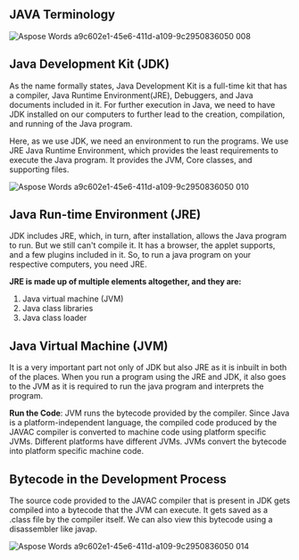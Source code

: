 **JAVA Terminology**
---

![Aspose Words a9c602e1-45e6-411d-a109-9c2950836050 008](https://github.com/rhushikesh2000/java/assets/124034778/0ffbcda7-1fe5-4a67-b7c0-c7c9823a0183)


**Java Development Kit (JDK)**
---

As the name formally states, Java Development Kit is a full-time kit that has a compiler, Java Runtime Environment(JRE), Debuggers, and Java documents included in it. For further execution in Java, we need to have JDK installed on our computers to further lead to the creation, compilation, and running of the Java program.

Here, as we use JDK, we need an environment to run the programs. We use JRE Java Runtime Environment, which provides the least requirements to execute the Java program. It provides the JVM, Core classes, and supporting files.

![Aspose Words a9c602e1-45e6-411d-a109-9c2950836050 010](https://github.com/rhushikesh2000/java/assets/124034778/99902e79-e3ce-4209-bdc4-85255f055475)

**Java Run-time Environment (JRE)**
---

JDK includes JRE, which, in turn, after installation, allows the Java program to run. But we still can't compile it. It has a browser, the applet supports, and a few plugins included in it. So, to run a java program on your respective computers, you need JRE.

**JRE is made up of multiple elements altogether, and they are:**

1. Java virtual machine (JVM)
2. Java class libraries
3. Java class loader

**Java Virtual Machine (JVM)**
---

It is a very important part not only of JDK but also JRE as it is inbuilt in both of the places. When you run a program using the JRE and JDK, it also goes to the JVM as it is required to run the java program and interprets the program. 

**Run the Code**: JVM runs the bytecode provided by the compiler. Since Java is a platform-independent language, the compiled code produced by the JAVAC compiler is converted to machine code using platform specific JVMs. Different platforms have different JVMs. JVMs convert the bytecode into platform specific machine code.


**Bytecode in the Development Process**
---

The source code provided to the JAVAC compiler that is present in JDK gets compiled into a bytecode that the JVM can execute. It gets saved as a .class file by the compiler itself. We can also view this bytecode using a disassembler like javap.

![Aspose Words a9c602e1-45e6-411d-a109-9c2950836050 014](https://github.com/rhushikesh2000/java/assets/124034778/bd11e2a5-8cbd-478e-a9d7-406f39ff3a4f)







